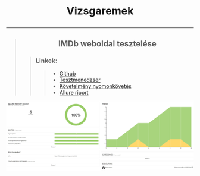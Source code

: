 # <p style="text-align: center;">Vizsgaremek</p>

***
>## <p style="text-align: center;">IMDb weboldal tesztelése</p>
>>### Linkek:
>>>* [Github](https://github.com/TBCodec/Vizsgaremek_IMDb)
>>>* [Tesztmenedzser](https://docs.google.com/spreadsheets/d/1DvklzVpEp8adIK4msi6FuN1quvwjfxygE1bSO5PpNVI/edit?usp=sharing)
>>>* [Követelmény nyomonkövetés](https://docs.google.com/spreadsheets/d/12Tn-UG9_3HJb-EvQFme00NhMU1L2mAGkQtgXRJeNHUQ/edit?usp=sharing)
>>>* [Allure riport](https://tbcodec.github.io/Vizsgaremek_IMDb/)

![alt text](pictures/Allure_riport.jpg)
